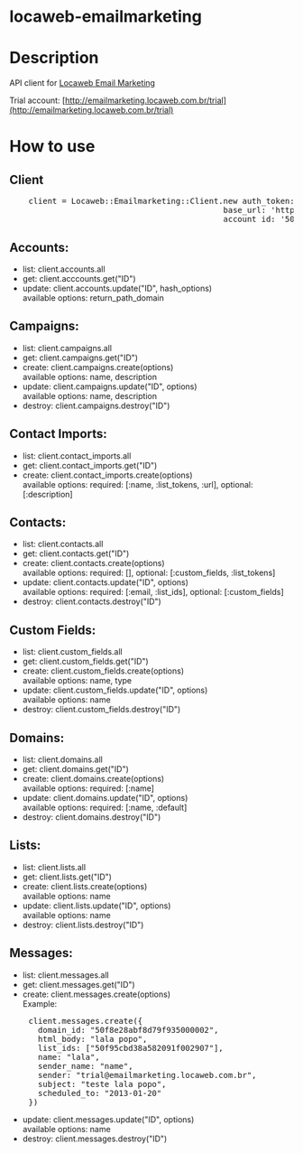 locaweb-emailmarketing
======================

# Description

API client for [Locaweb Email Marketing](http://www.locaweb.com.br/produtos/email-marketing/planos.html)

Trial account: [http://emailmarketing.locaweb.com.br/trial](http://emailmarketing.locaweb.com.br/trial)

# How to use

## Client
<pre>
    client = Locaweb::Emailmarketing::Client.new auth_token: "Nt5skc1xXsvKKSsyp3Bsx7ABNdJz9pc1uA9kyTdjnJkr",
                                             base_url: 'https://emailmarketing.locaweb.com.br/api/v1',
                                             account_id: '50f8e28abf8d79f935000001'
</pre>
## Accounts:
- list: client.accounts.all
- get: client.acccounts.get("ID")
- update: client.accounts.update("ID", hash_options)<br />
  available options: return_path_domain

## Campaigns:
- list: client.campaigns.all
- get: client.campaigns.get("ID")
- create: client.campaigns.create(options)<br />
  available options: name, description
- update: client.campaigns.update("ID", options)<br />
  available options: name, description
- destroy: client.campaigns.destroy("ID")

## Contact Imports:
- list: client.contact_imports.all
- get: client.contact_imports.get("ID")
- create: client.contact_imports.create(options)<br />
  available options: required: [:name, :list_tokens, :url], optional: [:description]

## Contacts:
- list: client.contacts.all
- get: client.contacts.get("ID")
- create: client.contacts.create(options)<br />
  available options: required: [], optional: [:custom_fields, :list_tokens]
- update: client.contacts.update("ID", options)<br />
  available options: required: [:email, :list_ids], optional: [:custom_fields]
- destroy: client.contacts.destroy("ID")

## Custom Fields:
- list: client.custom_fields.all
- get: client.custom_fields.get("ID")
- create: client.custom_fields.create(options)<br />
  available options: name, type
- update: client.custom_fields.update("ID", options)<br />
  available options: name
- destroy: client.custom_fields.destroy("ID")

## Domains:
- list: client.domains.all
- get: client.domains.get("ID")
- create: client.domains.create(options)<br />
  available options: required: [:name]
- update: client.domains.update("ID", options)<br />
  available options: required: [:name, :default]
- destroy: client.domains.destroy("ID")

## Lists:
- list: client.lists.all
- get: client.lists.get("ID")
- create: client.lists.create(options)<br />
  available options: name
- update: client.lists.update("ID", options)<br />
  available options: name
- destroy: client.lists.destroy("ID")

## Messages:
- list: client.messages.all
- get: client.messages.get("ID")
- create: client.messages.create(options)<br />
  Example:
<pre>
    client.messages.create({
      domain_id: "50f8e28abf8d79f935000002",
      html_body: "lala popo",
      list_ids: ["50f95cbd38a582091f002907"],
      name: "lala",
      sender_name: "name",
      sender: "trial@emailmarketing.locaweb.com.br",
      subject: "teste lala popo",
      scheduled_to: "2013-01-20"
    })
</pre>
- update: client.messages.update("ID", options)<br />
  available options: name
- destroy: client.messages.destroy("ID")